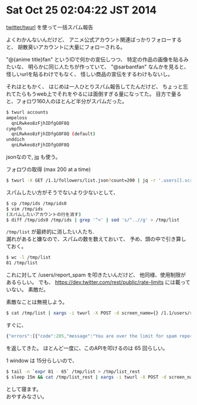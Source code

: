 Sat Oct 25 02:04:22 JST 2014
===

[twitter/twurl](https://github.com/twitter/twurl) を使って一括スパム報告

よくわかんないんだけど、
アニメ公式アカウント関連ばっかりフォローすると、
胡散臭いアカウントに大量にフォローされる。

"@{anime title}fan" というIDで何かの宣伝しつつ、
特定の作品の画像を貼るみたいな、
明らかに同じ人たちが作っていて、
"@sarbantfan" なんかを見ると、
怪しいurlを貼るわけでもなく、
怪しい商品の宣伝をするわけもないし。

それはともかく、
はじめは一人ひとりスパム報告してたんだけど、
ちょっと忘れてたらもうweb上でそれをやるには面倒すぎる量になってた。
目方で量ると、フォロワ160人のほとんど半分がスパムだった。

```sh
$ twurl accounts
ampeloss
  qnLRwkeo8zFjhIDfgG0F8Q
cympfh
  qnLRwkeo8zFjhIDfgG0F8Q (default)
unddich
  qnLRwkeo8zFjhIDfgG0F8Q
```

jsonなので,
[jq](http://stedolan.github.io/jq/)
も使う。

フォロワの取得 (max 200 at a time)

```sh
$ twurl -X GET /1.1/followers/list.json?count=200 | jq -r '.users[].screen_name' > /tmp/ids
```

スパムしたい方がそうでないより少ないとして、

```sh
$ cp /tmp/ids /tmp/ids0
$ vim /tmp/ids
(スパムしたいアカウントの行を消す)
$ diff /tmp/ids0 /tmp/ids | grep '^<' | sed 's/^..//g' > /tmp/list
```

`/tmp/list` が最終的に消したい人たち.  
漏れがあると嫌なので、スパムの数を数えておいて、
予め、頭の中で引き算しておく。

```sh
$ wc -l /tmp/list
81 /tmp/list
```


これに対して /users/report_spam を叩きたいんだけど、
他同様、使用制限があるらしい。
でも、 https://dev.twitter.com/rest/public/rate-limits には載っていない。
素敵だ。

素敵なことは無視しよう。

```sh
$ cat /tmp/list | xargs -i twurl -X POST -d screen_name={} /1.1/users/report_spam.json
```

すぐに、
```javascript
{"errors":[{"code":205,"message":"You are over the limit for spam reports."}]}
```
を返してきた。
ほとんど一度に、このAPIを叩けるのは 65 回らしい。

1 window は 15分らしいので、

```sh
$ tail -n `expr 81 - 65` /tmp/list > /tmp/list_rest
$ sleep 15m && cat /tmp/list_rest | xargs -i twurl -X POST -d screen_name={} /1.1/users/report_spam.json
```

として寝ます。  
おやすみなさい。

